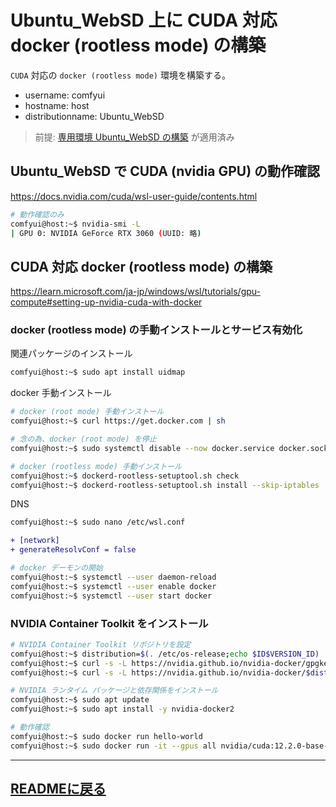 # Ubuntu_WebSD 上に CUDA 対応 docker (rootless mode) の構築 
`CUDA` 対応の `docker (rootless mode)` 環境を構築する。
- username: comfyui
- hostname: host
- distributionname: Ubuntu_WebSD
> 前提: [専用環境 Ubuntu_WebSD の構築](ubuntu_websd.md) が適用済み

## Ubuntu_WebSD で CUDA (nvidia GPU) の動作確認
https://docs.nvidia.com/cuda/wsl-user-guide/contents.html

~~~sh
# 動作確認のみ
comfyui@host:~$ nvidia-smi -L
| GPU 0: NVIDIA GeForce RTX 3060 (UUID: 略)
~~~

## CUDA 対応 docker (rootless mode) の構築
https://learn.microsoft.com/ja-jp/windows/wsl/tutorials/gpu-compute#setting-up-nvidia-cuda-with-docker

### docker (rootless mode) の手動インストールとサービス有効化
関連パッケージのインストール
~~~sh
comfyui@host:~$ sudo apt install uidmap
~~~
docker 手動インストール
~~~sh
# docker (root mode) 手動インストール
comfyui@host:~$ curl https://get.docker.com | sh

# 念の為、docker (root mode) を停止
comfyui@host:~$ sudo systemctl disable --now docker.service docker.socket

# docker (rootless mode) 手動インストール
comfyui@host:~$ dockerd-rootless-setuptool.sh check
comfyui@host:~$ dockerd-rootless-setuptool.sh install --skip-iptables
~~~
DNS 
~~~sh
comfyui@host:~$ sudo nano /etc/wsl.conf
~~~
~~~diff
+ [network]
+ generateResolvConf = false
~~~
~~~sh
# docker デーモンの開始
comfyui@host:~$ systemctl --user daemon-reload
comfyui@host:~$ systemctl --user enable docker
comfyui@host:~$ systemctl --user start docker
~~~

### NVIDIA Container Toolkit をインストール
~~~sh
# NVIDIA Container Toolkit リポジトリを設定
comfyui@host:~$ distribution=$(. /etc/os-release;echo $ID$VERSION_ID)
comfyui@host:~$ curl -s -L https://nvidia.github.io/nvidia-docker/gpgkey | sudo gpg --dearmor -o /usr/share/keyrings/nvidia-docker-keyring.gpg
comfyui@host:~$ curl -s -L https://nvidia.github.io/nvidia-docker/$distribution/nvidia-docker.list | sed 's#deb https://#deb [signed-by=/usr/share/keyrings/nvidia-docker-keyring.gpg] https://#g' | sudo tee /etc/apt/sources.list.d/nvidia-docker.list
~~~
~~~sh
# NVIDIA ランタイム パッケージと依存関係をインストール
comfyui@host:~$ sudo apt update
comfyui@host:~$ sudo apt install -y nvidia-docker2
~~~
~~~sh
# 動作確認
comfyui@host:~$ sudo docker run hello-world
comfyui@host:~$ sudo docker run -it --gpus all nvidia/cuda:12.2.0-base-ubuntu22.04 nvidia-smi
~~~
---
[READMEに戻る](../README.md)
---
